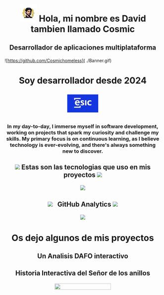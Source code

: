 # <p align="Center"> ![](https://github.com/Cosmichomeless/Cosmichomeless/blob/main/Mini_Banner_X56_sinfondo.png) Hola, mi nombre es David tambien llamado Cosmic
## <p align="Center"> Desarrollador de aplicaciones multiplataforma 

![https://github.com/Cosmichomeless]( ./Banner.gif)

# <p align="Center"> Soy desarrollador desde 2024 <p align="Center">   <a href="https://www.esic.edu/"><img src="https://github.com/Cosmichomeless/Cosmichomeless/blob/main/esic.jpg" style="align:center:"/></a> 
### <p align="Center"> In my day-to-day, I immerse myself in software development, working on projects that spark my curiosity and challenge my skills. My primary focus is on continuous learning, as I believe technology is ever-evolving, and there's always something new to discover.
</p>


## <p align="Center">  <img src="https://media2.giphy.com/media/QssGEmpkyEOhBCb7e1/giphy.gif?cid=ecf05e47a0n3gi1bfqntqmob8g9aid1oyj2wr3ds3mg700bl&rid=giphy.gif" width ="25"> Estas son las tecnologias que uso en mis proyectos <img src="https://media2.giphy.com/media/QssGEmpkyEOhBCb7e1/giphy.gif?cid=ecf05e47a0n3gi1bfqntqmob8g9aid1oyj2wr3ds3mg700bl&rid=giphy.gif" width ="25">



<p align="Center">
  <a href="https://skillicons.dev">
    <img src="https://skillicons.dev/icons?i=java,kotlin,mysql,python,unity,powershell,js,html,css,azure,docker,git,windows,linux,apple,figma,vscode,sublime&perline=6"" />
  </a>
</p>




## <p align="center"> <img src="https://media.giphy.com/media/iY8CRBdQXODJSCERIr/giphy.gif" width="35"> &nbsp; GitHub Analytics <img src="https://media.giphy.com/media/iY8CRBdQXODJSCERIr/giphy.gif" width="35"> </p>






<p align="center">
<a href="https://github.com/Cosmichomeless">
  <img height="180em" src="https://github-readme-stats-eight-theta.vercel.app/api?username=Cosmichomeless&show_icons=true&theme=slateorange&include_all_commits=true&count_private=true"/>
</a>
</p>


#  <p align="Center"> Os dejo algunos de mis proyectos
## <p align="Center">Un Analisis DAFO interactivo 
## <p align="Center"> Historia Interactiva del Señor de los anillos
<p align="Center"> <a href="https://github.com/Cosmichomeless/Lord_of_the_Rings_CosmicHomeless"><img src="https://github.com/Cosmichomeless/Lord_of_the_Rings_CosmicHomeless/blob/main/LOTR_Cosmic.png" style="height: 60%; width:60%;"/></a>




  








    

  
